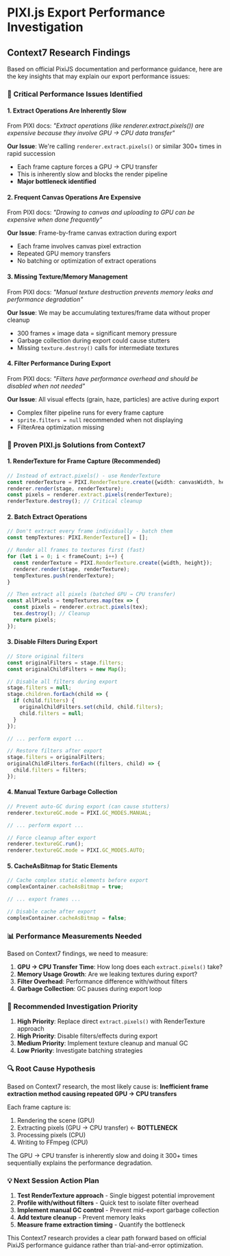 # PIXI.js Export Performance Investigation

## Context7 Research Findings

Based on official PixiJS documentation and performance guidance, here are the key insights that may explain our export performance issues:

### 🚨 Critical Performance Issues Identified

#### 1. **Extract Operations Are Inherently Slow**
From PIXI docs: *"Extract operations (like renderer.extract.pixels()) are expensive because they involve GPU → CPU data transfer"*

**Our Issue**: We're calling `renderer.extract.pixels()` or similar 300+ times in rapid succession
- Each frame capture forces a GPU → CPU transfer
- This is inherently slow and blocks the render pipeline
- **Major bottleneck identified**

#### 2. **Frequent Canvas Operations Are Expensive**  
From PIXI docs: *"Drawing to canvas and uploading to GPU can be expensive when done frequently"*

**Our Issue**: Frame-by-frame canvas extraction during export
- Each frame involves canvas pixel extraction
- Repeated GPU memory transfers
- No batching or optimization of extract operations

#### 3. **Missing Texture/Memory Management**
From PIXI docs: *"Manual texture destruction prevents memory leaks and performance degradation"*

**Our Issue**: We may be accumulating textures/frame data without proper cleanup
- 300 frames × image data = significant memory pressure
- Garbage collection during export could cause stutters
- Missing `texture.destroy()` calls for intermediate textures

#### 4. **Filter Performance During Export**
From PIXI docs: *"Filters have performance overhead and should be disabled when not needed"*

**Our Issue**: All visual effects (grain, haze, particles) are active during export
- Complex filter pipeline runs for every frame capture
- `sprite.filters = null` recommended when not displaying
- FilterArea optimization missing

### 🔧 Proven PIXI.js Solutions from Context7

#### 1. **RenderTexture for Frame Capture** (Recommended)
```typescript
// Instead of extract.pixels() - use RenderTexture
const renderTexture = PIXI.RenderTexture.create({width: canvasWidth, height: canvasHeight});
renderer.render(stage, renderTexture);
const pixels = renderer.extract.pixels(renderTexture);
renderTexture.destroy(); // Critical cleanup
```

#### 2. **Batch Extract Operations**
```typescript
// Don't extract every frame individually - batch them
const tempTextures: PIXI.RenderTexture[] = [];

// Render all frames to textures first (fast)
for (let i = 0; i < frameCount; i++) {
  const renderTexture = PIXI.RenderTexture.create({width, height});
  renderer.render(stage, renderTexture);
  tempTextures.push(renderTexture);
}

// Then extract all pixels (batched GPU → CPU transfer)
const allPixels = tempTextures.map(tex => {
  const pixels = renderer.extract.pixels(tex);
  tex.destroy(); // Cleanup
  return pixels;
});
```

#### 3. **Disable Filters During Export**
```typescript
// Store original filters
const originalFilters = stage.filters;
const originalChildFilters = new Map();

// Disable all filters during export
stage.filters = null;
stage.children.forEach(child => {
  if (child.filters) {
    originalChildFilters.set(child, child.filters);
    child.filters = null;
  }
});

// ... perform export ...

// Restore filters after export
stage.filters = originalFilters;
originalChildFilters.forEach((filters, child) => {
  child.filters = filters;
});
```

#### 4. **Manual Texture Garbage Collection**
```typescript
// Prevent auto-GC during export (can cause stutters)
renderer.textureGC.mode = PIXI.GC_MODES.MANUAL;

// ... perform export ...

// Force cleanup after export
renderer.textureGC.run();
renderer.textureGC.mode = PIXI.GC_MODES.AUTO;
```

#### 5. **CacheAsBitmap for Static Elements**
```typescript
// Cache complex static elements before export
complexContainer.cacheAsBitmap = true;

// ... export frames ...

// Disable cache after export
complexContainer.cacheAsBitmap = false;
```

### 📊 Performance Measurements Needed

Based on Context7 findings, we need to measure:

1. **GPU → CPU Transfer Time**: How long does each `extract.pixels()` take?
2. **Memory Usage Growth**: Are we leaking textures during export?
3. **Filter Overhead**: Performance difference with/without filters
4. **Garbage Collection**: GC pauses during export loop

### 🎯 Recommended Investigation Priority

1. **High Priority**: Replace direct `extract.pixels()` with RenderTexture approach
2. **High Priority**: Disable filters/effects during export
3. **Medium Priority**: Implement texture cleanup and manual GC
4. **Low Priority**: Investigate batching strategies

### 🔍 Root Cause Hypothesis

Based on Context7 research, the most likely cause is:
**Inefficient frame extraction method causing repeated GPU → CPU transfers**

Each frame capture is:
1. Rendering the scene (GPU)
2. Extracting pixels (GPU → CPU transfer) ← **BOTTLENECK**
3. Processing pixels (CPU)
4. Writing to FFmpeg (CPU)

The GPU → CPU transfer is inherently slow and doing it 300+ times sequentially explains the performance degradation.

### 💡 Next Session Action Plan

1. **Test RenderTexture approach** - Single biggest potential improvement
2. **Profile with/without filters** - Quick test to isolate filter overhead
3. **Implement manual GC control** - Prevent mid-export garbage collection
4. **Add texture cleanup** - Prevent memory leaks
5. **Measure frame extraction timing** - Quantify the bottleneck

This Context7 research provides a clear path forward based on official PixiJS performance guidance rather than trial-and-error optimization.
